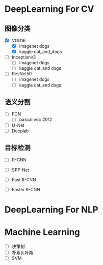 # DeepLearning For CV
## 图像分类 
  - [x] VGG16 
    - [x] imagenet dogs
    - [x] kaggle cat_and_dogs
  - [ ] Inceptionv3 
    - [ ] imagenet dogs
    - [ ] kaggle cat_and dogs
  - [ ] ResNet50 
    - [ ] imagenet dogs
    - [ ] kaggle cat_and dogs
   
 ## 语义分割
  - [ ] FCN
    - [ ] pascal voc 2012
  - [ ] U-Net  
  - [ ] Deeplab  
  
 ## 目标检测
  - [ ] R-CNN
  - [ ] SPP-Net
  - [ ] Fast R-CNN
  - [ ] Faster R-CNN
  
  
 # DeepLearning For NLP
 # Machine Learning
  - [ ] 决策树
  - [ ] 朴素贝叶斯
  - [ ] SVM
